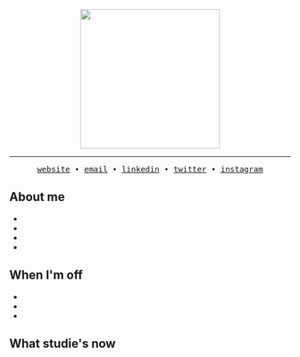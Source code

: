 <div align="center">
  <img  width="250" src="https://github.com/maikonalexandre/maikonalexandre/assets/86725282/c5bbb2d9-914b-4625-9c0e-e6fa6f507502" />
</div>
<hr>
<!-- <div align="center">
  <p>Hello world! I'm Maikon Alexandre a brazilian front end developer!</p>
</div> -->
<div align="center">
  <samp>
    <a target="_blank" href='https://maikonalexandre.com.br/'>website</a> •
    <a target="_blank" href='mailto:maikonalexandre574@gmail.com'>email</a> •
    <a target="_blank" href='https://www.linkedin.com/in/maikon-alexandre'>linkedin</a> •
    <a target="_blank" href='https://twitter.com/maikonalx'>twitter</a> •
    <a target="_blank" href='https://www.instagram.com/maikon.alx/'>instagram</a>
  </samp>
</div>


## About me
-
-
-
-

## When I'm off
-
-
-

## What studie's now 






